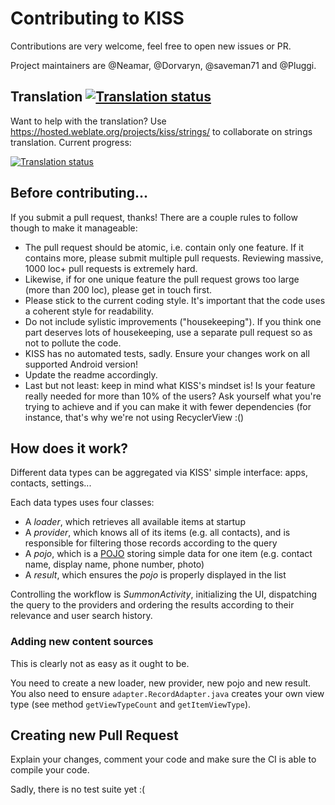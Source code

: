 # Contributing to KISS
Contributions are very welcome, feel free to open new issues or PR.

Project maintainers are @Neamar, @Dorvaryn, @saveman71 and @Pluggi.

## Translation [![Translation status](https://hosted.weblate.org/widgets/kiss/-/shields-badge.svg)](https://hosted.weblate.org/projects/kiss/strings/)

Want to help with the translation? Use https://hosted.weblate.org/projects/kiss/strings/ to collaborate on strings translation. Current progress:

[![Translation status](https://hosted.weblate.org/widgets/kiss/-/multi-auto.svg)](https://hosted.weblate.org/projects/kiss/strings/)

## Before contributing...
If you submit a pull request, thanks! There are a couple rules to follow though to make it manageable:

* The pull request should be atomic, i.e. contain only one feature. If it contains more, please submit multiple pull requests. Reviewing massive, 1000 loc+ pull requests is extremely hard.
* Likewise, if for one unique feature the pull request grows too large (more than 200 loc), please get in touch first.
* Please stick to the current coding style. It's important that the code uses a coherent style for readability.
* Do not include sylistic improvements ("housekeeping"). If you think one part deserves lots of housekeeping, use a separate pull request so as not to pollute the code.
* KISS has no automated tests, sadly. Ensure your changes work on all supported Android version!
* Update the readme accordingly.
* Last but not least: keep in mind what KISS's mindset is! Is your feature really needed for more than 10% of the users? Ask yourself what you're trying to achieve and if you can make it with fewer dependencies (for instance, that's why we're not using RecyclerView :()


## How does it work?

Different data types can be aggregated via KISS' simple interface: apps, contacts, settings...

Each data types uses four classes:

* A *loader*, which retrieves all available items at startup
* A *provider*, which knows all of its items (e.g. all contacts), and is responsible for filtering those records according to the query
* A *pojo*, which is a [POJO](https://en.wikipedia.org/wiki/Plain_Old_Java_Object) storing simple data for one item (e.g. contact name, display name, phone number, photo)
* A *result*, which ensures the *pojo* is properly displayed in the list

Controlling the workflow is *SummonActivity*, initializing the UI, dispatching the query to the providers and ordering the results according to their relevance and user search history.

### Adding new content sources
This is clearly not as easy as it ought to be.

You need to create a new loader, new provider, new pojo and new result. You also need to ensure `adapter.RecordAdapter.java` creates your own view type (see method `getViewTypeCount` and `getItemViewType`).

## Creating new Pull Request
Explain your changes, comment your code and make sure the CI is able to compile your code.

Sadly, there is no test suite yet :(
